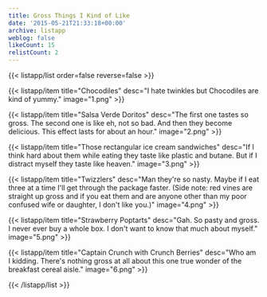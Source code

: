 ```yaml
---
title: Gross Things I Kind of Like
date: '2015-05-21T21:33:18+00:00'
archive: listapp
weblog: false
likeCount: 15
relistCount: 2
---
```



{{< listapp/list order=false reverse=false >}}

   {{< listapp/item title="Chocodiles"
      desc="I hate twinkles but Chocodiles are kind of yummy."
      image="1.png" >}}

   {{< listapp/item title="Salsa Verde Doritos"
      desc="The first one tastes so gross. The second one is like eh, not so bad. And then they become delicious. This effect lasts for about an hour."
      image="2.png" >}}

   {{< listapp/item title="Those rectangular ice cream sandwiches"
      desc="If I think hard about them while eating they taste like plastic and butane. But if I distract myself they taste like heaven."
      image="3.png" >}}

   {{< listapp/item title="Twizzlers"
      desc="Man they're so nasty. Maybe if I eat three at a time I'll get through the package faster. (Side note: red vines are straight up gross and if you eat them and are anyone other than my poor confused wife or daughter, I don't like you.)"
      image="4.png" >}}

   {{< listapp/item title="Strawberry Poptarts"
      desc="Gah. So pasty and gross. I never ever buy a whole box. I don't want to know that much about myself."
      image="5.png" >}}

   {{< listapp/item title="Captain Crunch with Crunch Berries"
      desc="Who am I kidding. There's nothing gross at all about this one true wonder of the breakfast cereal aisle."
      image="6.png" >}}

{{< /listapp/list >}}
